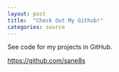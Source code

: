 ```yaml
---
layout: post
title:  "Check Out My Github!"
categories: source
---
```

See code for my projects in GitHub.

https://github.com/sane8s